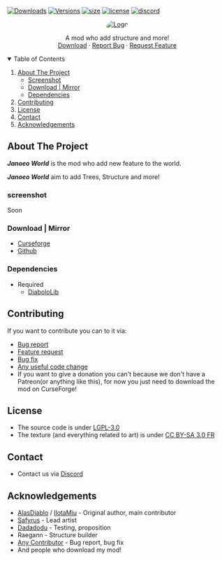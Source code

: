 [![Downloads](http://cf.way2muchnoise.eu/full_janoeo-world_downloads.svg?badge_style=for_the_badge)](https://www.curseforge.com/minecraft/mc-mods/janoeo-world)
[![Versions](http://cf.way2muchnoise.eu/versions/janoeo-world.svg?badge_style=for_the_badge)](https://www.curseforge.com/minecraft/mc-mods/janoeo-world/files)
[![size](https://img.shields.io/github/repo-size/Janoeo/World?style=for-the-badge)](https://github.com/Janoeo/World)
[![license](https://img.shields.io/github/license/Janoeo/World?style=for-the-badge)](https://github.com/Janoeo/World/blob/master/LICENSE)
[![discord](https://img.shields.io/discord/630863620842061877?style=for-the-badge)](https://discord.gg/KkzqnzA)

<div align="center">
  <a href="https://github.com/Janoeo/World">
    <img src="https://raw.githubusercontent.com/Janoeo/Texture/master/logo/Janoeo%20-%20World%20-%20V6%20-%20Banner.png" alt="Logo" style="border-radius: 54px 6px">
  </a>
  <p align="center">
    A mod who add structure and more!
    <br />
    <a href="#download--mirror">Download</a>
    ·
    <a href="https://github.com/Janoeo/World/issues">Report Bug</a>
    ·
    <a href="https://github.com/Janoeo/World/issues">Request Feature</a>
  </p>
</div>

<details open="open">
  <summary>Table of Contents</summary>
  <ol>
    <li>
      <a href="#about-the-project">About The Project</a>
      <ul>
        <li><a href="#screenshot">Screenshot</a></li>
        <li><a href="#download--mirror">Download | Mirror</a></li>
        <li><a href="#dependencies">Dependencies</a></li>
      </ul>
    </li>
    <li><a href="#contributing">Contributing</a></li>
    <li><a href="#license">License</a></li>
    <li><a href="#contact">Contact</a></li>
    <li><a href="#acknowledgements">Acknowledgements</a></li>
  </ol>
</details>

## About The Project

***Janoeo World*** is the mod who add new feature to the world.

***Janoeo World*** aim to add Trees, Structure and more!

### screenshot

Soon

### Download | Mirror

- [Curseforge](https://www.curseforge.com/minecraft/mc-mods/janoeo-world)
- [Github](https://github.com/Janoeo/World/releases)

### Dependencies

+ Required
    + [DiaboloLib](https://www.curseforge.com/minecraft/mc-mods/diabololib)

## Contributing

If you want to contribute you can to it via:

- [Bug report](https://github.com/Janoeo/World/issues)
- [Feature request](https://github.com/Janoeo/World/issues)
- [Bug fix](https://github.com/Janoeo/World/pulls)
- [Any useful code change](https://github.com/Janoeo/World/pulls)
- If you want to give a donation you can't because we don't have a Patreon(or anything like this), for now you just need
  to download the mod on CurseForge!

## License

- The source code is under [LGPL-3.0](https://www.gnu.org/licenses/lgpl-3.0.en.html)
- The texture (and everything related to art) is
  under [CC BY-SA 3.0 FR](https://creativecommons.org/licenses/by-sa/3.0/fr/deed.en)

## Contact

- Contact us via [Discord](https://discord.gg/KkzqnzA)

## Acknowledgements

- [AlasDiablo](https://github.com/AlasDiablo) / [lIotaMiu](https://github.com/liotamiu) - Original author, main contributor
- [Safyrus](https://github.com/Safyrus) - Lead artist
- [Dadadodu](https://github.com/Dadadodu) - Testing, proposition
- Raegann - Structure builder
- [Any Contributor](https://github.com/Janoeo/World/graphs/contributors) - Bug report, bug fix
- And people who download my mod!